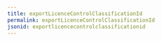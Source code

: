 ```yaml
---
title: exportLicenceControlClassificationId
permalink: exportLicenceControlClassificationId
jsonid: exportlicencecontrolclassificationid
---
```

